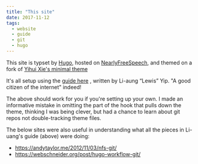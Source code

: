 ```yaml
---
title: "This site"
date: 2017-11-12
tags:
  - website
  - guide
  - git
  - hugo
---
```


This site is typset by [Hugo](https://gohugo.io/documentation/),
hosted on [NearlyFreeSpeech](https://http://nearlyfreespeech.net/),
and themed on a fork of [Yihui Xie's minimal theme](
  https://github.com/yihui/hugo-xmin)


It's all setup using the [guide here](
  https://www.penwatch.net/cms/get_started_plain_blog/)
, written by Li-aung “Lewis” Yip.
"A good citizen of the internet" indeed!

The above should work for you if you're setting up your own.
I made an informative mistake in omitting the part of the hook that
pulls down the theme, thinking I was being clever, but had a chance
to learn about git repos not double-tracking theme files.

The below sites were also useful in understanding what all the 
pieces in Li-uang's guide (above) were doing:

- https://andytaylor.me/2012/11/03/nfs-git/
- https://webschneider.org/post/hugo-workflow-git/
